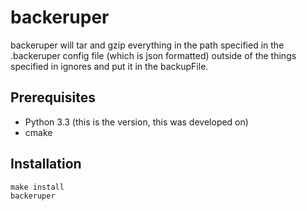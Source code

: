 backeruper
==========

backeruper will tar and gzip everything in the path specified in the
.backeruper config file (which is json formatted) outside of the things
specified in ignores and put it in the backupFile.

Prerequisites
----------
* Python 3.3 (this is the version, this was developed on)
* cmake

Installation
-----------
    make install
    backeruper
